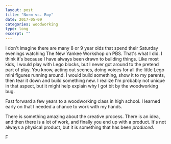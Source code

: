 ```yaml
---
layout: post
title: "Norm vs. Roy"
date: 2017-05-09
categories: woodworking
type: long
excerpt: ""
---
```


I don't imagine there are many 8 or 9 year olds that spend their Saturday evenings watching The New Yankee Workshop on PBS. That's what I did. I think it's because I have always been drawn to building things. Like most kids, I would play with Lego blocks, but I never got around to the pretend part of play. You know, acting out scenes, doing voices for all the little Lego mini figures running around. I would build something, show it to my parents, then tear it down and build something new. I realize I'm probably not unique in that aspect, but it might help explain why I got bit by the woodworking bug.


Fast forward a few years to a woodworking class in high school. I learned early on that I needed a chance to work with my hands.

There is something amazing about the creative process. There is an idea, and then there is a lot of work, and finally you end up with a product. It's not always a physical product, but it is something that has been *produced*.

F
